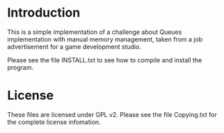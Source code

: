 # Introduction

 This is a simple implementation of a challenge about Queues implementation
with manual memory management, taken from a job advertisement for a game development studio.

 Please see the file INSTALL.txt to see how to compile and install the program.

# License

These files are licensed under GPL v2. Please see the file Copying.txt for the complete license infomation.
